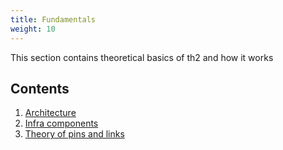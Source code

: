 ```yaml
---
title: Fundamentals
weight: 10
---
```





This section contains theoretical basics of th2 and how it works

<!--more-->

## Contents
1. [Architecture](fundamentals/architecture)
2. [Infra components](fundamentals/infra-components)
3. [Theory of pins and links](fundamentals/pins-and-links)